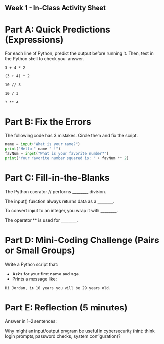 ## Week 1 - In-Class Activity Sheet
# Part A: Quick Predictions (Expressions)

For each line of Python, predict the output before running it. Then, test in the Python shell to check your answer.

```3 + 4 * 2```

```(3 + 4) * 2```

```10 // 3```

```10 / 3```

```2 ** 4```

# Part B: Fix the Errors

The following code has 3 mistakes. Circle them and fix the script.
```python
name = input("What is your name?")
print("Hello " name " !")
favNum = input("What is your favorite number?")
print("Your favorite number squared is: " + favNum ** 2)
```
# Part C: Fill-in-the-Blanks

The Python operator // performs ________ division.

The input() function always returns data as a ________.

To convert input to an integer, you wrap it with ________.

The operator ** is used for ________.

# Part D: Mini-Coding Challenge (Pairs or Small Groups)

Write a Python script that:

- Asks for your first name and age.
- Prints a message like:
```
Hi Jordan, in 10 years you will be 29 years old.
```

# Part E: Reflection (5 minutes)

Answer in 1–2 sentences:

Why might an input/output program be useful in cybersecurity (hint: think login prompts, password checks, system configuration)?
